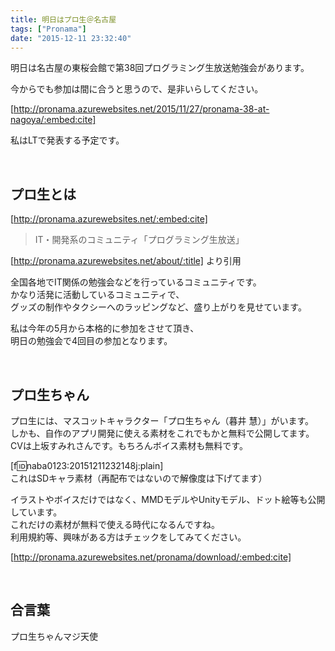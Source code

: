 ```yaml
---
title: 明日はプロ生＠名古屋
tags: ["Pronama"]
date: "2015-12-11 23:32:40"
---
```


明日は名古屋の東桜会館で第38回プログラミング生放送勉強会があります。

今からでも参加は間に合うと思うので、是非いらしてください。

[http://pronama.azurewebsites.net/2015/11/27/pronama-38-at-nagoya/:embed:cite]

私はLTで発表する予定です。

<!-- more -->

<br>

## プロ生とは



[http://pronama.azurewebsites.net/:embed:cite]



> IT・開発系のコミュニティ「プログラミング生放送」

[http://pronama.azurewebsites.net/about/:title] より引用

全国各地でIT関係の勉強会などを行っているコミュニティです。  
かなり活発に活動しているコミュニティで、  
グッズの制作やタクシーへのラッピングなど、盛り上がりを見せています。

私は今年の5月から本格的に参加をさせて頂き、  
明日の勉強会で4回目の参加となります。

<br>

## プロ生ちゃん

プロ生には、マスコットキャラクター「プロ生ちゃん（暮井 慧）」がいます。  
しかも、自作のアプリ開発に使える素材をこれでもかと無料で公開してます。  
CVは上坂すみれさんです。もちろんボイス素材も無料です。

[f:id:naba0123:20151211232148j:plain]  
これはSDキャラ素材（再配布ではないので解像度は下げてます）

イラストやボイスだけではなく、MMDモデルやUnityモデル、ドット絵等も公開しています。  
これだけの素材が無料で使える時代になるんですね。  
利用規約等、興味がある方はチェックをしてみてください。

[http://pronama.azurewebsites.net/pronama/download/:embed:cite]

<br>

## 合言葉

プロ生ちゃんマジ天使

<br>
